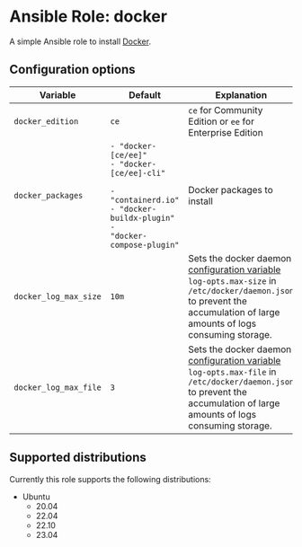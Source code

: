 # Ansible Role: docker
A simple Ansible role to install [Docker](https://www.docker.com/).

## Configuration options
| Variable              | Default                                                                                                                                        | Explanation                                                                                                                                                                                                                                |
| --------------------- | ---------------------------------------------------------------------------------------------------------------------------------------------- | ------------------------------------------------------------------------------------------------------------------------------------------------------------------------------------------------------------------------------------------ |
| `docker_edition`      | `ce`                                                                                                                                           | `ce` for Community Edition or `ee` for Enterprise Edition                                                                                                                                                                                  |
| `docker_packages`     | <code>- "docker-[ce/ee]"<br>- "docker-[ce/ee]-cli"<br><br>- "containerd.io"<br>- "docker-buildx-plugin"<br>- "docker-compose-plugin"</code> | Docker packages to install                                                                                                                                                                                                                 |
| `docker_log_max_size` | `10m`                                                                                                                                          | Sets the docker daemon [configuration variable](https://docs.docker.com/config/containers/logging/local/#options) `log-opts.max-size` in `/etc/docker/daemon.json` to prevent the accumulation of large amounts of logs consuming storage. |
| `docker_log_max_file` | `3`                                                                                                                                            | Sets the docker daemon [configuration variable](https://docs.docker.com/config/containers/logging/local/#options) `log-opts.max-file` in `/etc/docker/daemon.json` to prevent the accumulation of large amounts of logs consuming storage. |

## Supported distributions
Currently this role supports the following distributions:

- Ubuntu
  - 20.04
  - 22.04
  - 22.10
  - 23.04